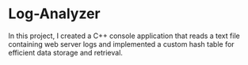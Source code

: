 # Log-Analyzer
 In this project, I created a C++ console application that reads a text file containing web server logs and implemented a custom hash table for efficient data storage and retrieval.
